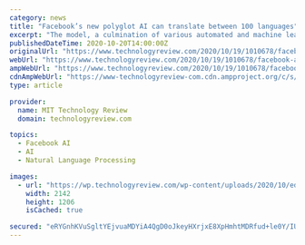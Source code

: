 ```yaml
---
category: news
title: "Facebook’s new polyglot AI can translate between 100 languages"
excerpt: "The model, a culmination of various automated and machine learning techniques, is being open-sourced to the research community."
publishedDateTime: 2020-10-20T14:00:00Z
originalUrl: "https://www.technologyreview.com/2020/10/19/1010678/facebook-ai-translates-between-100-languages/"
webUrl: "https://www.technologyreview.com/2020/10/19/1010678/facebook-ai-translates-between-100-languages/"
ampWebUrl: "https://www.technologyreview.com/2020/10/19/1010678/facebook-ai-translates-between-100-languages/amp/"
cdnAmpWebUrl: "https://www-technologyreview-com.cdn.ampproject.org/c/s/www.technologyreview.com/2020/10/19/1010678/facebook-ai-translates-between-100-languages/amp/"
type: article

provider:
  name: MIT Technology Review
  domain: technologyreview.com

topics:
  - Facebook AI
  - AI
  - Natural Language Processing

images:
  - url: "https://wp.technologyreview.com/wp-content/uploads/2020/10/edurne-chopeitia-5Z8mR4vqJD4-unsplash-e1603118496183.jpg?w=2142"
    width: 2142
    height: 1206
    isCached: true

secured: "eRYGnhKVuSgltYEjvuaMDYiA4QgD0oJkeyHXrjxE8XpHmhtMDRfud+le0Y/IUbDploQbGXVAtD8azpFqyVUbdVLApskuGVRGKppo9/hFXNCpDSiQ5zNbHYfy3Ou1gch7ccHZhYrAfVauxw/Sx1lFoPBP0spnp87GkO4CBVq8x3vEr5P/1Sx5yvqTsJWJB02Rqym9TtI4Ob5sm6F3y5ucitKHxclGqzlS6VJQHX38SfwwAcjeUCY6rfCAHNpV214lCxpPjWPttLAy+HVsyV6NPWNOJoI/M+bRwFzuiIXAUkVblEYFlCSD6BrdPc9GUaHJJIMYSNzaOEnPPtDZMHOJ0tOuJ4WxfiemkLn+y/wp0HE=;hfw5TI9A+CjNGF6gI51vKA=="
---
```


